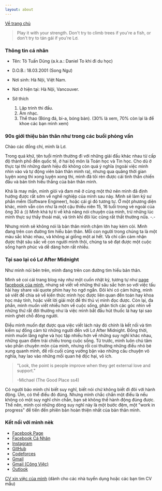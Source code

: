 ```yaml
---
layout: about
---
```


[Về trang chủ](./index.html)

> Play it with your strength. Don't try to climb trees if you're a fish, or don't try to tán gái if you're Lơ.

### Thông tin cá nhân

- Tên: Tô Tuấn Dũng (a.k.a.: Daniel To khi đi du học)

- D.O.B.: 18.03.2001 (Song Ngư)

- Nơi sinh: Hà Nội, Việt Nam. 

- Nơi ở hiện tại: Hà Nội, Vancouver.

- Sở thích 

    1.  Lập trình thi đấu.
    2.  Âm nhạc.
    3.  Thể thao (Bóng đá, bi-a, bóng bàn). (30% là xem, 70% còn lại là để khoe các bạn mình xem)

### 90s giới thiệu bản thân như trong các buổi phỏng vấn

Chào các đồng chí, mình là Lơ.

Trong quá khứ, tên tuổi mình thường đi với những giải đấu khác nhau từ cấp độ thành phố đến quốc tế, ở hai bộ môn là Toán học và Tin học. Cho dù ở thực tại thì những danh hiệu đó không còn quá ý nghĩa (ngoài việc mình nhìn vào và tự động viên bản thân mình ra), nhưng qua quãng thời gian luyện xong thi xong luyện xong thi, mình đã tôi rèn được cái tinh thần chiến đấu và bản tính hiếu thắng của bản thân mình.

Khá là may mắn, mình giỏi và đam mê ở cùng một thứ nên mình đã định hướng được rất sớm về nghề nghiệp của mình sau này. Mình sẽ làm kỹ sư phần mềm (Software Engineer), hoặc cái gì đó tương tự. Ở một phương diện khác, mình vẫn còn như là một cậu thiếu niên 15, 16 tuổi trong vẻ ngoài của ông 30 á :)) Mình khá tự ti về khả năng nói chuyện của mình, trừ những lúc mình thực sự thấy thoải mái, và tính khí đôi lúc cũng rất thất thường nữa. -.-

Nhưng mình sẽ không nói là bản thân mình chậm lớn hay kém cỏi. Mình đang trên con đường tìm hiểu bản thân. Mỗi con người trong chúng ta là một màu sắc khác nhau, và không ai giống một ai hết. Và chỉ cần cảm nhận được thật sâu sắc về con người mình thôi, chúng ta sẽ đạt được một cuộc sống hạnh phúc và dễ dàng hơn rất nhiều.

### Tại sao lại có Lơ After Midnight

Như mình nói bên trên, mình đang trên con đường tìm hiểu bản thân.

Mình sẽ coi cái trang blog này như một cuốn nhật ký, tương tự như [page facebook của mình](https://facebook.com/cplgmdanielt), nhưng sẽ viết về những thứ sâu sắc hơn so với việc tấu hài hay share vài quote phim hay ho ngớ ngẩn. Đôi khi có cảm hứng, mình sẽ viết để chia sẻ về kiến thức mình học được liên quan đến toán hay khoa học máy tính, hoặc viết lời giải một đề thi thú vị mình đọc được. Còn lại, đa phần, mình muốn viết nhiều hơn về cuộc sống, phân tích các góc nhìn về những thứ rất đời thường như là việc mình bắt đầu hút thuốc lá hay tại sao mình ghét chỗ đông người.

Điều mình muốn đạt được qua việc viết lách này đó chính là kết nối và tìm kiếm sự đồng cảm từ những người đến với Lơ After Midnight. Đồng thời, mình muốn lắng nghe và học tập nhiều hơn về những suy nghĩ khác nhau, những quan điểm trái chiều trong cuộc sống. Từ trước, mình luôn chú tâm vào phần chuyên môn của mình, nhưng rồi coi thường những điều nhỏ bé xung quanh mình, để rồi cuối cùng vướng bận vào những câu chuyện vô nghĩa, hay lao vào những mối quan hệ độc hại, vô ích. 

> "Look, the point is people improve when they get external love and support."
>
> -Michael (The Good Place ss4)

Có người bảo mình chỉ biết suy nghĩ, biết nói chứ không biết đi đôi với hành động. Ừm, có thể điều đó đúng. Nhưng mình chắc chắn một điều là nếu không có một suy nghĩ chín chắn, bạn sẽ không thể hành động đúng được. Thế nên, mình coi những dòng suy nghĩ này là một bước đệm, một "work in progress" để tiến đến phiên bản hoàn thiện nhất của bản thân mình.

### Kết nối với mình nèk

* [Facebook Page](https://facebook.com/cplgmdanielt)
* [Facebook Cá Nhân](https://www.facebook.com/lowieeee)
* [Instagram](https://www.instagram.com/daniel_to.cpp)
* [GitHub](https://github.com/lowie1803)
* [Codeforces](https://codeforces.com/profile/low_)
* [Gmail](mailto://dung.totuan01@gmail.com)
* [Gmail (Công Việc)](mailto://ttuandung1803@gmail.com)
* [Outlook](mailto://daniel.lowie.to@outlook.com)

[CV xin việc của mình](./ToTuanDungCV.pdf) (dành cho các nhà tuyển dụng hoặc các bạn tìm CV mẫu)